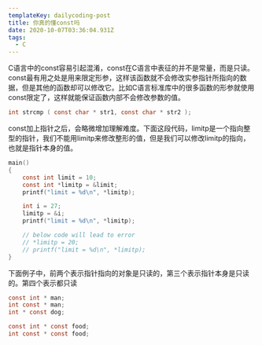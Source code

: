 ```yaml
---
templateKey: dailycoding-post
title: 你真的懂const吗
date: 2020-10-07T03:36:04.931Z
tags:
  - C
---
```

C语言中的const容易引起混淆，const在C语言中表征的并不是常量，而是只读。const最有用之处是用来限定形参，这样该函数就不会修改实参指针所指向的数据，但是其他的函数却可以修改它。比如C语言标准库中的很多函数的形参就使用const限定了，这样就能保证函数内部不会修改参数的值。

```c
int strcmp ( const char * str1, const char * str2 );
```



const加上指针之后，会略微增加理解难度。下面这段代码，limitp是一个指向整型的指针，我们不能用limitp来修改整形的值，但是我们可以修改limitp的指向，也就是指针本身的值。

```c
main()
{
    const int limit = 10;
    const int *limitp = &limit;
    printf("limit = %d\n", *limitp);

    int i = 27;
    limitp = &i;
    printf("limit = %d\n", *limitp);

    // below code will lead to error
    // *limitp = 20;
    // printf("limit = %d\n", *limitp);
}
```



下面例子中，前两个表示指针指向的对象是只读的，第三个表示指针本身是只读的。第四个表示都只读

```c
const int * man;
int const * man;
int * const dog;

const int * const food;
int const * const food;
```


